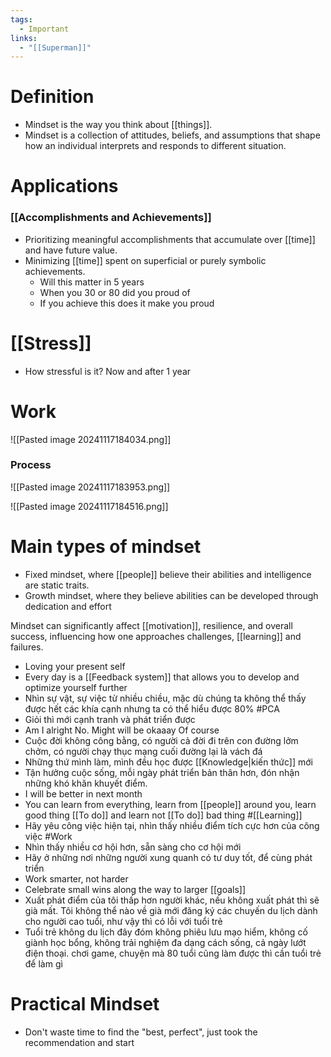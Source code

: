 ```yaml
---
tags:
  - Important
links:
  - "[[Superman]]"
---
```

# Definition

- Mindset is the way you think about [[things]].
- Mindset is a collection of attitudes, beliefs, and assumptions that shape how an individual interprets and responds to different situation.

# Applications

### [[Accomplishments and Achievements]]

- Prioritizing meaningful accomplishments that accumulate over [[time]] and have future value.
- Minimizing [[time]] spent on superficial or purely symbolic achievements.
	- Will this matter in 5 years
	- When you 30 or 80 did you proud of
	- If you achieve this does it make you proud

# [[Stress]]

- How stressful is it? Now and after 1 year

# Work

![[Pasted image 20241117184034.png]]

### Process

![[Pasted image 20241117183953.png]]

![[Pasted image 20241117184516.png]]
# Main types of mindset

- Fixed mindset, where [[people]] believe their abilities and intelligence are static traits.
- Growth mindset, where they believe abilities can be developed through dedication and effort

Mindset can significantly affect [[motivation]], resilience, and overall success, influencing how one approaches challenges, [[learning]] and failures.

- Loving your present self
- Every day is a [[Feedback system]] that allows you to develop and optimize yourself further
- Nhìn sự vật, sự việc từ nhiều chiều, mặc dù chúng ta không thể thấy được hết các khía cạnh nhưng ta có thể hiểu được 80% #PCA
- Giỏi thì mới cạnh tranh và phát triển được
- Am I alright No. Might will be okaaay Of course
- Cuộc đời không công bằng, có người cả đời đi trên con đường lởm chởm, có người chạy thục mạng cuối đường lại là vách đá
- Những thứ mình làm, mình đều học được [[Knowledge|kiến thức]] mới
- Tận hưởng cuộc sống, mỗi ngày phát triển bản thân hơn, đón nhận những khó khăn khuyết điểm.
- I will be better in next month
- You can learn from everything, learn from [[people]] around you, learn good thing [[To do]] and learn not [[To do]] bad thing #[[Learning]] 
- Hãy yêu công việc hiện tại, nhìn thấy nhiều điểm tích cực hơn của công việc #Work 
- Nhìn thấy nhiều cơ hội hơn, sẵn sàng cho cơ hội mới
- Hãy ở những nơi những người xung quanh có tư duy tốt, để cùng phát triển
- Work smarter, not harder
- Celebrate small wins along the way to larger [[goals]]
- Xuất phát điểm của tôi thấp hơn người khác, nếu không xuất phát thì sẽ già mất. Tôi không thể nào về già mới đăng ký các chuyến du lịch dành cho người cao tuổi, như vậy thì có lỗi với tuổi trẻ
- Tuổi trẻ không du lịch đây đóm không phiêu lưu mạo hiểm, không cố giành học bổng, không trải nghiệm đa dạng cách sống, cả ngày lướt điện thoại. chơi game, chuyện mà 80 tuổi cũng làm được thì cần tuổi trẻ để làm gì 

# Practical Mindset

- Don't waste time to find the "best, perfect", just took the recommendation and start